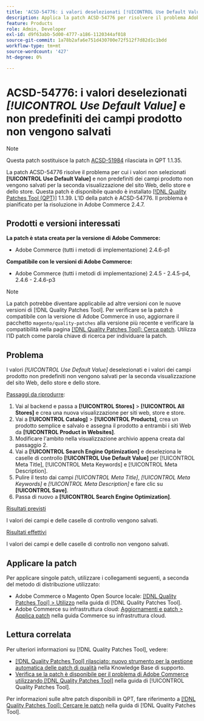 ```yaml
---
title: 'ACSD-54776: i valori deselezionati [!UICONTROL Use Default Value] e non predefiniti dei campi prodotto non vengono salvati per la seconda visualizzazione sito Web, archivio e archivio'
description: Applica la patch ACSD-54776 per risolvere il problema Adobe Commerce, per cui i valori non selezionati [!UICONTROL Use Default Value] e non predefiniti del campo prodotto non vengono salvati per la seconda visualizzazione del sito Web, dello store e dello store.
feature: Products
role: Admin, Developer
exl-id: d9f63abb-5d00-4777-a186-1120344af018
source-git-commit: 1a78b2afa6e751d430700e72f512f7d82d1c1bdd
workflow-type: tm+mt
source-wordcount: '427'
ht-degree: 0%

---
```


# ACSD-54776: i valori deselezionati *[!UICONTROL Use Default Value]* e non predefiniti dei campi prodotto non vengono salvati

>[!NOTE]
>
>Questa patch sostituisce la patch [ACSD-51984](/help/tools/quality-patches-tool/patches-available-in-qpt/v1-1-35/acsd-51984-unchecked-used-default-value-and-non-default-product-field-values-are-not-saved.md) rilasciata in QPT 1.1.35.

La patch ACSD-54776 risolve il problema per cui i valori non selezionati **[!UICONTROL Use Default Value]** e non predefiniti dei campi prodotto non vengono salvati per la seconda visualizzazione del sito Web, dello store e dello store. Questa patch è disponibile quando è installato [[!DNL Quality Patches Tool (QPT)]](https://experienceleague.adobe.com/en/docs/commerce-knowledge-base/kb/announcements/commerce-announcements/magento-quality-patches-released-new-tool-to-self-serve-quality-patches) 1.1.39. L’ID della patch è ACSD-54776. Il problema è pianificato per la risoluzione in Adobe Commerce 2.4.7.

## Prodotti e versioni interessati

**La patch è stata creata per la versione di Adobe Commerce:**

* Adobe Commerce (tutti i metodi di implementazione) 2.4.6-p1

**Compatibile con le versioni di Adobe Commerce:**

* Adobe Commerce (tutti i metodi di implementazione) 2.4.5 - 2.4.5-p4, 2.4.6 - 2.4.6-p3

>[!NOTE]
>
>La patch potrebbe diventare applicabile ad altre versioni con le nuove versioni di [!DNL Quality Patches Tool]. Per verificare se la patch è compatibile con la versione di Adobe Commerce in uso, aggiornare il pacchetto `magento/quality-patches` alla versione più recente e verificare la compatibilità nella pagina [[!DNL Quality Patches Tool]: Cerca patch](https://experienceleague.adobe.com/tools/commerce-quality-patches/index.html). Utilizza l’ID patch come parola chiave di ricerca per individuare la patch.

## Problema

I valori *[!UICONTROL Use Default Value]* deselezionati e i valori dei campi prodotto non predefiniti non vengono salvati per la seconda visualizzazione del sito Web, dello store e dello store.

<u>Passaggi da riprodurre</u>:

1. Vai al backend e passa a **[!UICONTROL Stores]** > **[!UICONTROL All Stores]** e crea una nuova visualizzazione per siti web, store e store.
1. Vai a **[!UICONTROL Catalog]** > **[!UICONTROL Products]**, crea un prodotto semplice e salvalo e assegna il prodotto a entrambi i siti Web da **[!UICONTROL Product in Websites]**.
1. Modificare l&#39;ambito nella visualizzazione archivio appena creata dal passaggio 2.
1. Vai a **[!UICONTROL Search Engine Optimization]** e deseleziona le caselle di controllo **[!UICONTROL Use Default Value]** per [!UICONTROL Meta Title], [!UICONTROL Meta Keywords] e [!UICONTROL Meta Description].
1. Pulire il testo dai campi *[!UICONTROL Meta Title]*, *[!UICONTROL Meta Keywords]* e *[!UICONTROL Meta Description]* e fare clic su **[!UICONTROL Save]**.
1. Passa di nuovo a **[!UICONTROL Search Engine Optimization]**.

<u>Risultati previsti</u>

I valori dei campi e delle caselle di controllo vengono salvati.

<u>Risultati effettivi</u>

I valori dei campi e delle caselle di controllo non vengono salvati.

## Applicare la patch

Per applicare singole patch, utilizzare i collegamenti seguenti, a seconda del metodo di distribuzione utilizzato:

* Adobe Commerce o Magento Open Source locale: [[!DNL Quality Patches Tool] > Utilizzo](/help/tools/quality-patches-tool/usage.md) nella guida di [!DNL Quality Patches Tool].
* Adobe Commerce su infrastruttura cloud: [Aggiornamenti e patch > Applica patch](https://experienceleague.adobe.com/docs/commerce-cloud-service/user-guide/develop/upgrade/apply-patches.html) nella guida Commerce su infrastruttura cloud.

## Lettura correlata

Per ulteriori informazioni su [!DNL Quality Patches Tool], vedere:

* [[!DNL Quality Patches Tool] rilasciato: nuovo strumento per la gestione automatica delle patch di qualità](https://experienceleague.adobe.com/en/docs/commerce-knowledge-base/kb/announcements/commerce-announcements/magento-quality-patches-released-new-tool-to-self-serve-quality-patches) nella Knowledge Base di supporto.
* [Verifica se la patch è disponibile per il problema di Adobe Commerce utilizzando  [!DNL Quality Patches Tool]](/help/tools/quality-patches-tool/patches-available-in-qpt/check-patch-for-magento-issue-with-magento-quality-patches.md) nella guida di [!UICONTROL Quality Patches Tool].


Per informazioni sulle altre patch disponibili in QPT, fare riferimento a [[!DNL Quality Patches Tool]: Cercare le patch](<https://experienceleague.adobe.com/tools/commerce-quality-patches/index.html>) nella guida di [!DNL Quality Patches Tool].
